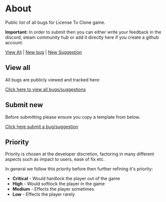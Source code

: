 # About

Public list of all bugs for License To Clone game.

**Important:** In order to submit then you can either write your feedback in the discord, steam community hub or add it directly here if you create a github account.

[View All](https://github.com/aJamDonut/ltc_bugs/issues) | [New bug](https://github.com/aJamDonut/ltc_bugs/issues/new?assignees=&labels=bug&projects=&template=bug_report.md&title=) | [New Suggestion](https://github.com/aJamDonut/ltc_bugs/issues/new?assignees=&labels=enhancement&projects=&template=feature_request.md&title=)


## View all

All bugs are publicly viewed and tracked here:

[Click here to view all bugs/suggestions](https://github.com/aJamDonut/ltc_bugs/issues)

## Submit new

Before submitting please ensure you copy a template from below.

[Click here submit a bug/suggestion](https://github.com/aJamDonut/ltc_bugs/issues/new/choose)

## Priority

Priority is chosen at the developer discretion, factoring in many different aspects such as impact to users, ease of fix etc.

In general we follow this priority before then further refining it's priority:

- **Critical** - Would hardlock the player out of the game
- **High** - Would softlock the player in the game
- **Medium** - Effects the player sometimes
- **Low** - Effects the player rarely